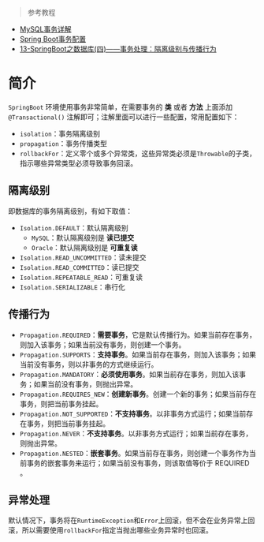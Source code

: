 > 参考教程

- [MySQL事务详解](https://maxqiu.com/article/detail/86)
- [Spring Boot事务配置](https://blog.csdn.net/rickiyeat/article/details/62042685)
- [13-SpringBoot之数据库(四)——事务处理：隔离级别与传播行为](https://blog.csdn.net/huangjun0210/article/details/84202333)

# 简介

`SpringBoot` 环境使用事务非常简单，在需要事务的 **类** 或者 **方法** 上面添加 `@Transactional()` 注解即可；注解里面可以进行一些配置，常用配置如下：

- `isolation`：事务隔离级别
- `propagation`：事务传播类型
- `rollbackFor`：定义零个或多个异常类，这些异常类必须是`Throwable`的子类，指示哪些异常类型必须导致事务回滚。

## 隔离级别

即数据库的事务隔离级别，有如下取值：

- `Isolation.DEFAULT`：默认隔离级别
    - `MySQL`：默认隔离级别是 **读已提交**
    - `Oracle`：默认隔离级别是 **可重复读**
- `Isolation.READ_UNCOMMITTED`：读未提交
- `Isolation.READ_COMMITTED`：读已提交
- `Isolation.REPEATABLE_READ`：可重复读
- `Isolation.SERIALIZABLE`：串行化

## 传播行为

- `Propagation.REQUIRED`：**需要事务**，它是默认传播行为。如果当前存在事务，则加入该事务；如果当前没有事务，则创建一个事务。
- `Propagation.SUPPORTS`：**支持事务**。如果当前存在事务，则加入该事务；如果当前没有事务，则以非事务的方式继续运行。
- `Propagation.MANDATORY`：**必须使用事务**。如果当前存在事务，则加入该事务；如果当前没有事务，则抛出异常。
- `Propagation.REQUIRES_NEW`：**创建新事务**。创建一个新的事务；如果当前存在事务，则把当前事务挂起。
- `Propagation.NOT_SUPPORTED`：**不支持事务**。以非事务方式运行；如果当前存在事务，则把当前事务挂起。
- `Propagation.NEVER`：**不支持事务**。以非事务方式运行；如果当前存在事务，则抛出异常。
- `Propagation.NESTED`：**嵌套事务**。如果当前存在事务，则创建一个事务作为当前事务的嵌套事务来运行；如果当前没有事务，则该取值等价于 REQUIRED 。

## 异常处理

默认情况下，事务将在`RuntimeException`和`Error`上回滚，但不会在业务异常上回滚，所以需要使用`rollbackFor`指定当抛出哪些业务异常时也回滚。